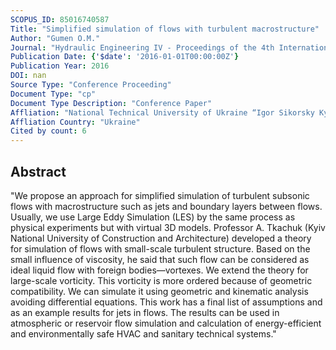 ```yaml
---
SCOPUS_ID: 85016740587
Title: "Simplified simulation of flows with turbulent macrostructure"
Author: "Gumen O.M."
Journal: "Hydraulic Engineering IV - Proceedings of the 4th International Technical Conference on Hydraulic Engineering, CHE 2016"
Publication Date: {'$date': '2016-01-01T00:00:00Z'}
Publication Year: 2016
DOI: nan
Source Type: "Conference Proceeding"
Document Type: "cp"
Document Type Description: "Conference Paper"
Affliation: "National Technical University of Ukraine “Igor Sikorsky Kyiv Polytechnic Institute”"
Affliation Country: "Ukraine"
Cited by count: 6
---
```


## Abstract
"We propose an approach for simplified simulation of turbulent subsonic flows with macrostructure such as jets and boundary layers between flows. Usually, we use Large Eddy Simulation (LES) by the same process as physical experiments but with virtual 3D models. Professor A. Tkachuk (Kyiv National University of Construction and Architecture) developed a theory for simulation of flows with small-scale turbulent structure. Based on the small influence of viscosity, he said that such flow can be considered as ideal liquid flow with foreign bodies—vortexes. We extend the theory for large-scale vorticity. This vorticity is more ordered because of geometric compatibility. We can simulate it using geometric and kinematic analysis avoiding differential equations. This work has a final list of assumptions and as an example results for jets in flows. The results can be used in atmospheric or reservoir flow simulation and calculation of energy-efficient and environmentally safe HVAC and sanitary technical systems."
